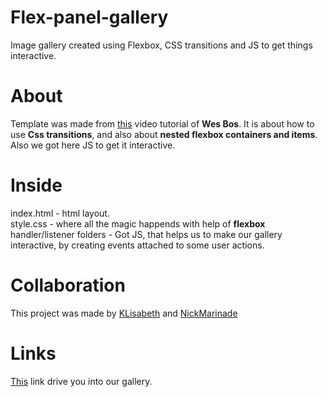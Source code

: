 # Flex-panel-gallery

Image gallery created using Flexbox, CSS transitions and  JS to get things interactive.

# About

Template was made from [this](https://www.youtube.com/watch?v=9eif30i26jg&list=PLu8EoSxDXHP6CGK4YVJhL_VWetA865GOH&index=5) video tutorial of **Wes Bos**.
It is about how to use **Css transitions**, and also about **nested flexbox containers and items**. Also we got here JS to get it interactive.

# Inside

index.html - html layout.  
style.css - where all the magic happends with help of **flexbox**  
handler/listener folders - Got JS, that helps us to make our gallery interactive, by creating events attached to some user actions.  

# Collaboration 

This project was made by [KLisabeth](https://github.com/KLisabeth) and [NickMarinade](https://github.com/NickMarinade)

# Links

[This](https://nickmarinade.github.io/flex-panel-gallery/) link drive you into our gallery.


